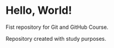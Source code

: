 # Hello, World!
Fist repository for Git and GitHub Course.

Repository created with study purposes.
